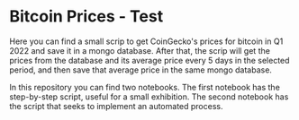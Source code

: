 # Bitcoin Prices - Test

Here you can find a small scrip to get CoinGecko's prices for bitcoin in Q1 2022 and save it in a mongo database. After that, the scrip will get the prices from the database and its average price every 5 days in the selected period, and then save that average price in the same mongo database.

In this repository you can find two notebooks. The first notebook has the step-by-step script, useful for a small exhibition. The second notebook has the script that seeks to implement an automated process. 
